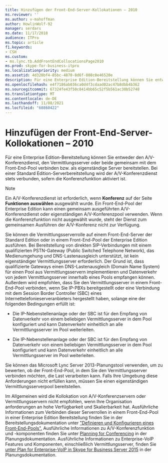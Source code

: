 ```yaml
---
title: Hinzufügen der Front-End-Server-Kollokationen – 2010
ms.reviewer: ''
ms.author: v-mahoffman
author: HowlinWolf-92
manager: serdars
ms.date: 11/17/2018
audience: ITPro
ms.topic: article
f1.keywords:
- CSH
ms.custom:
- ms.lync.tb.AddFrontEndCollocationsPage2010
ms.prod: skype-for-business-itpro
ms.localizationpriority: medium
ms.assetid: 4d328bf4-85bc-4870-8d6f-008c0e46520e
description: Für eine Enterprise Edition-Bereitstellung können Sie entweder den A/V-Konferenzdienst, den Vermittlungsserver oder beide gemeinsam mit dem Front-End-Pool verbinden bzw. als eigenständige Server bereitstellen. Bei einer Standard Edition-Serverbereitstellung wird der A/V-Konferenzdienst stets verbunden, sofern die Konferenzfunktion aktiviert ist.
ms.openlocfilehash: e4f7186ab036ca0d4f3cdaad02ac47b8dbb4b362
ms.sourcegitcommit: 67324fe43f50c8414bb65c52f5b561ac30b52748
ms.translationtype: MT
ms.contentlocale: de-DE
ms.lasthandoff: 11/08/2021
ms.locfileid: "60860422"
---
```

# <a name="add-front-end-server-collocations-2010"></a>Hinzufügen der Front-End-Server-Kollokationen – 2010

Für eine Enterprise Edition-Bereitstellung können Sie entweder den A/V-Konferenzdienst, den Vermittlungsserver oder beide gemeinsam mit dem Front-End-Pool verbinden bzw. als eigenständige Server bereitstellen. Bei einer Standard Edition-Serverbereitstellung wird der A/V-Konferenzdienst stets verbunden, sofern die Konferenzfunktion aktiviert ist.

> [!NOTE]
> Ein A/V-Konferenzdienst ist erforderlich, wenn **Konferenz** auf der Seite **Funktionen auswählen** ausgewählt wurde. Ein Front-End-Pool der Enterprise Edition kann einen gemeinsam ausgeführten A/V-Konferenzdienst oder eigenständigen A/V-Konferenzpool verwenden. Wenn die Konferenzfunktion nicht ausgewählt wurde, steht der Dienst zum gemeinsamen Ausführen der A/V-Konferenz nicht zur Verfügung.

Sie können die Vermittlungsserverrolle auf einem Front-End-Server der Standard Edition oder in einem Front-End-Pool der Enterprise Edition ausführen. Bei Bereitstellung von direkten SIP-Verbindungen mit einem qualifizierten PSTN-Gateway (Public Switched Telephone Network), das Medienumgehung und DNS-Lastenausgleich unterstützt, ist kein eigenständiger Vermittlungsserver erforderlich. Der Grund ist, dass qualifizierte Gateways einen DNS-Lastenausgleich (Domain Name System) für einen Pool aus Vermittlungsservern implementieren und Datenverkehr von jedem Vermittlungsserver innerhalb eines Pools empfangen können. Außerdem wird empfohlen, dass Sie den Vermittlungsserver in einem Front-End-Pool verbinden, wenn Sie IP-PBXs bereitgestellt oder eine Verbindung mit dem Session Border Controller (SBC) eines Internettelefonieserveranbieters hergestellt haben, solange eine der folgenden Bedingungen erfüllt ist:

- Die IP-Nebenstellenanlage oder der SBC ist für den Empfang von Datenverkehr von einem beliebigen Vermittlungsserver in dem Pool konfiguriert und kann Datenverkehr einheitlich an alle Vermittlungsserver im Pool weiterleiten.

- Die IP-Nebenstellenanlage oder der SBC ist für den Empfang von Datenverkehr von einem beliebigen Vermittlungsserver in dem Pool konfiguriert und kann Datenverkehr einheitlich an alle Vermittlungsserver im Pool weiterleiten.

Sie können das Microsoft Lync Server 2013-Planungstool verwenden, um zu bewerten, ob der Front-End-Pool, in dem Sie den Vermittlungsserver verbinden möchten, die Last verarbeiten kann. Falls Ihre Umgebung diese Anforderungen nicht erfüllen kann, müssen Sie einen eigenständigen Vermittlungsserverpool bereitstellen.

Im Allgemeinen wird die Kollokation von A/V-Konferenzservern oder Vermittlungsservern nicht empfohlen, wenn Ihre Organisation anforderungen an hohe Verfügbarkeit und Skalierbarkeit hat. Ausführliche Informationen zum Verbinden dieser Serverrollen in einem Front-End-Pool in einer Enterprise Edition Bereitstellung finden Sie in der Bereitstellungsdokumentation unter ["Definieren und Konfigurieren eines Front-End-Pools".](/previous-versions/office/lync-server-2013/lync-server-2013-define-and-configure-a-front-end-pool-or-standard-edition-server) Ausführliche Informationen zu A/V-Konferenzfunktion und -komponenten finden Sie unter [Planning for Conferencing](/previous-versions/office/lync-server-2013/lync-server-2013-planning-for-conferencing) in der Planungsdokumentation. Ausführliche Informationen zu Enterprise-VoIP Features und Komponenten, einschließlich Vermittlungsserver, finden Sie [unter Plan for Enterprise-VoIP in Skype for Business Server 2015](../../plan-your-deployment/enterprise-voice-solution/enterprise-voice.md) in der Planungsdokumentation.